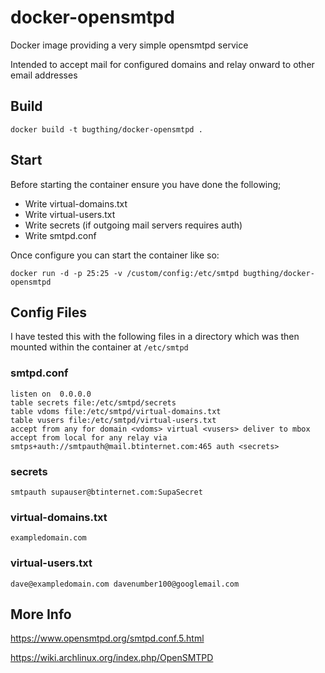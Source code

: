 # docker-opensmtpd

Docker image providing a very simple opensmtpd service

Intended to accept mail for configured domains and relay onward to other email addresses

## Build

    docker build -t bugthing/docker-opensmtpd .

## Start

Before starting the container ensure you have done the following;

 - Write virtual-domains.txt
 - Write virtual-users.txt
 - Write secrets (if outgoing mail servers requires auth)
 - Write smtpd.conf

Once configure you can start the container like so:

    docker run -d -p 25:25 -v /custom/config:/etc/smtpd bugthing/docker-opensmtpd

## Config Files

I have tested this with the following files in a directory which was then mounted within the container at `/etc/smtpd`

### smtpd.conf

    listen on  0.0.0.0
    table secrets file:/etc/smtpd/secrets
    table vdoms file:/etc/smtpd/virtual-domains.txt
    table vusers file:/etc/smtpd/virtual-users.txt
    accept from any for domain <vdoms> virtual <vusers> deliver to mbox
    accept from local for any relay via smtps+auth://smtpauth@mail.btinternet.com:465 auth <secrets>

### secrets

    smtpauth supauser@btinternet.com:SupaSecret

### virtual-domains.txt

    exampledomain.com

### virtual-users.txt

    dave@exampledomain.com davenumber100@googlemail.com

## More Info

https://www.opensmtpd.org/smtpd.conf.5.html

https://wiki.archlinux.org/index.php/OpenSMTPD
